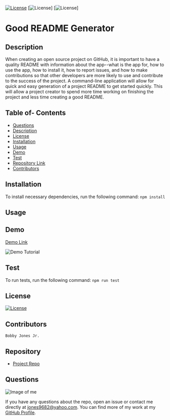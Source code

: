 
[![License](http://img.shields.io/:MadeBy-BJonesJr-lightgreen?logo=gitHub)](https://github.com/jones9682/Good-README-Generator)
[![License](https://img.shields.io/github/repo-size/jones9682/Good-README-Generator?logo=gitHub)]
[![License](https://img.shields.io/github/languages/top/jones9682/Good-README-Generator?logo=github&logoColor=yellow)]

# **Good README Generator**

## Description

When creating an open source project on GitHub, it is important to have a quality README with information about the app--what is the app for, how to use the app, how to install it, how to report issues, and how to make contributions so that other developers are more likely to use and contribute to the success of the project. A command-line application will allow for quick and easy generation of a project README to get started quickly. This will allow a project creator to spend more time working on finishing the project and less time creating a good README.

## Table of- Contents
- [Questions](#Questions)
- [Description](#Description)
- [License](#License)
- [Installation](#Installation)
- [Usage](#Usage)
- [Demo](#Demo)
- [Test](#Test)
- [Repository Link](#Repository)
- [Contributors](#Contributors) 

## Installation
To install necessary dependencies, run the following command:
``
npm install
``
## Usage



## Demo

[Demo Link](https://drive.google.com/file/d/1ZkojMXOgiVnqjRKKZKCkikNNTI5uxXHT/view)

![Demo Tutorial](Video/GoodREADMEGenerator(Node).gif)

## Test
To run tests, run the following command:
``
npm run test
``
## License

[![License](http://img.shields.io/:license-MIT-blue.svg)](http://doge.mit-license.org)

## Contributors
``
Bobby Jones Jr.
``
## Repository

- [Project Repo](https://github.com/jones9682/Good-README-Generator)

## Questions

![Image of me](https://avatars3.githubusercontent.com/u/64339522?v=4)


If you have any questions about the repo, open an issue or contact me directly at jones9682@yahoo.com. You can find more of my work at my [GitHub Profile](https://github.com/jones9682).
  
  